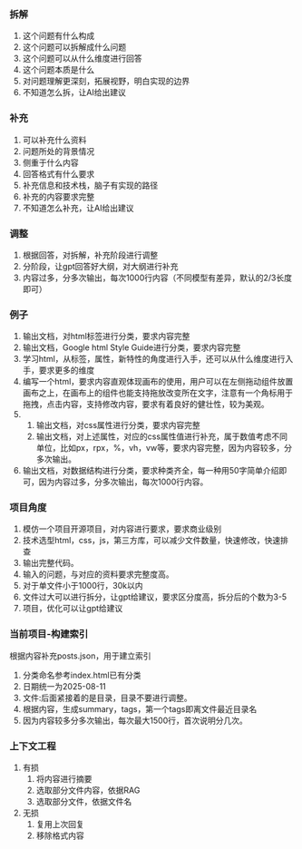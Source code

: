 ### 拆解
1. 这个问题有什么构成
2. 这个问题可以拆解成什么问题
3. 这个问题可以从什么维度进行回答
4. 这个问题本质是什么
5. 对问题理解更深刻，拓展视野，明白实现的边界
6. 不知道怎么拆，让AI给出建议

### 补充
1. 可以补充什么资料
2. 问题所处的背景情况
3. 侧重于什么内容
4. 回答格式有什么要求
5. 补充信息和技术栈，脑子有实现的路径
6. 补充的内容要求完整
7. 不知道怎么补充，让AI给出建议

### 调整
1. 根据回答，对拆解，补充阶段进行调整
2. 分阶段，让gpt回答好大纲，对大纲进行补充
3. 内容过多，分多次输出，每次1000行内容（不同模型有差异，默认的2/3长度即可）

### 例子
1. 输出文档，对html标签进行分类，要求内容完整
2. 输出文档，Google html Style Guide进行分类，要求内容完整
3. 学习html，从标签，属性，新特性的角度进行入手，还可以从什么维度进行入手，要求更多的维度
4. 编写一个html，要求内容直观体现画布的使用，用户可以在左侧拖动组件放置画布之上，在画布上的组件也能支持拖放改变所在文字，注意有一个角标用于拖拽，点击内容，支持修改内容，要求有着良好的健壮性，较为美观。
5. 
   1. 输出文档，对css属性进行分类，要求内容完整
   2. 输出文档，对上述属性，对应的css属性值进行补充，属于数值考虑不同单位，比如px，rpx，%，vh，vw等，要求内容完整，因为内容较多，分多次输出。
6. 输出文档，对数据结构进行分类，要求种类齐全，每一种用50字简单介绍即可，因为内容过多，分多次输出，每次1000行内容。

### 项目角度
1. 模仿一个项目开源项目，对内容进行要求，要求商业级别
2. 技术选型html，css，js，第三方库，可以减少文件数量，快速修改，快速排查
3. 输出完整代码。
4. 输入的问题，与对应的资料要求完整度高。
5. 对于单文件小于1000行，30k以内
6. 文件过大可以进行拆分，让gpt给建议，要求区分度高，拆分后的个数为3-5
7. 项目，优化可以让gpt给建议

### 当前项目-构建索引
根据内容补充posts.json，用于建立索引
1. 分类命名参考index.html已有分类
2. 日期统一为2025-08-11
3. 文件:后面紧接着的是目录，目录不要进行调整。
4. 根据内容，生成summary，tags，第一个tags即离文件最近目录名
5. 因为内容较多分多次输出，每次最大1500行，首次说明分几次。

### 上下文工程
1. 有损
   1. 将内容进行摘要
   2. 选取部分文件内容，依据RAG
   3. 选取部分文件，依据文件名
2. 无损
   1. 复用上次回复
   2. 移除格式内容
